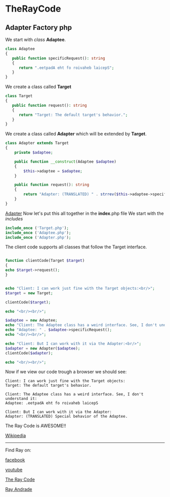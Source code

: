 # TheRayCode
## Adapter Factory php

We start with *class* **Adaptee**.
```php
class Adaptee
{
   public function specificRequest(): string
   {
      return ".eetpadA eht fo roivaheb laicepS";
   }
}
```

We create a class called **Target**

```php
class Target
{
   public function request(): string
   {
      return "Target: The default target's behavior.";
   }
}
```

We create a class called **Adapter** which will be extended by **Target**.
```php
class Adapter extends Target
{
    private $adaptee;

    public function __construct(Adaptee $adaptee)
    {
        $this->adaptee = $adaptee;
    }

    public function request(): string
    {
        return "Adapter: (TRANSLATED) " . strrev($this->adaptee->specificRequest());
    }
}
```
[Adapter](https://raw.githubusercontent.com/RayAndrade/TheRayCode/main/UMLs/images/Adaptee-1.jpg)
Now let's put this all together in the **index**.php file
We start with the *includes*
```php
include_once ('Target.php');
include_once ('Adaptee.php');
include_once ('Adapter.php');
```
The client code supports all classes that follow the Target interface.
```php

function clientCode(Target $target)
{
echo $target->request();
}


echo "Client: I can work just fine with the Target objects:<br/>";
$target = new Target;

clientCode($target);

echo "<br/><br/>";

$adaptee = new Adaptee;
echo "Client: The Adaptee class has a weird interface. See, I don't understand it:<br/>";
echo "Adaptee: " . $adaptee->specificRequest();
echo "<br/><br/>";

echo "Client: But I can work with it via the Adapter:<br/>";
$adapter = new Adapter($adaptee);
clientCode($adapter);

echo "<br/><br/>";
```

Now if we view our code trough a browser we should see:
```run
Client: I can work just fine with the Target objects:
Target: The default target's behavior.

Client: The Adaptee class has a weird interface. See, I don't understand it:
Adaptee: .eetpadA eht fo roivaheb laicepS

Client: But I can work with it via the Adapter:
Adapter: (TRANSLATED) Special behavior of the Adaptee.
```
The Ray Code is AWESOME!!

[Wikipedia](https://en.wikipedia.org/wiki/Adapter_pattern)

----------------------------------------------------------------------------------------------------

Find Ray on:

[facebook](https://www.facebook.com/TheRayCode/)

[youtube](https://www.youtube.com/user/AndradeRay/)

[The Ray Code](https://www.RayAndrade.com)

[Ray Andrade](https://www.RayAndrade.org)
